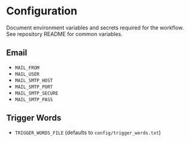 # Configuration

Document environment variables and secrets required for the workflow.  
See repository README for common variables.

## Email
- `MAIL_FROM`
- `MAIL_USER`
- `MAIL_SMTP_HOST`
- `MAIL_SMTP_PORT`
- `MAIL_SMTP_SECURE`
- `MAIL_SMTP_PASS`

## Trigger Words
- `TRIGGER_WORDS_FILE` (defaults to `config/trigger_words.txt`)
